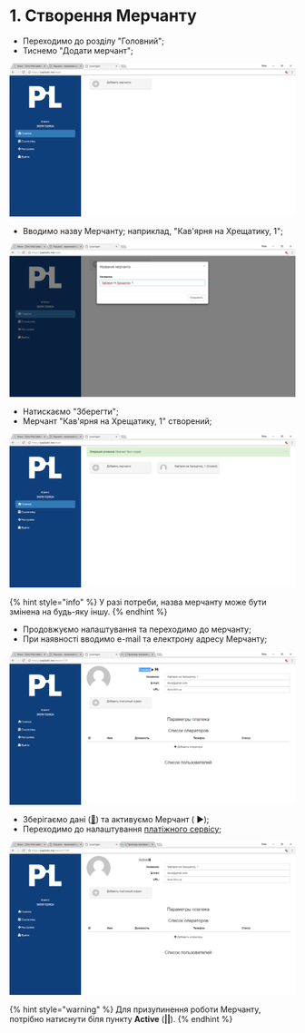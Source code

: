 # 1. Створення Мерчанту

* Переходимо до розділу "Головний";
* Тиснемо "Додати мерчант";

![](../.gitbook/assets/image%20%2831%29.png)

* Вводимо назву Мерчанту; наприклад, "Кав'ярня на Хрещатику, 1";

![](../.gitbook/assets/image%20%286%29.png)

* Натискаємо "Зберегти";
* Мерчант "Кав'ярня на Хрещатику, 1" створений;

![](../.gitbook/assets/image%20%2848%29.png)

{% hint style="info" %}
У разі потреби, назва мерчанту може бути змінена на будь-яку іншу.
{% endhint %}

* Продовжуємо налаштування та переходимо до мерчанту;
* При наявності вводимо e-mail та електрону адресу Мерчанту;

![](../.gitbook/assets/image%20%2856%29.png)

* Зберігаємо дані \([💾](http://www.fileformat.info/info/unicode/char/1f4be/index.htm)\) та активуємо Мерчант \( ▶\);
* Переходимо до налаштування [платіжного сервісу](https://paylastic.gitbook.io/paylastic-oshad/nalashtuvannya-merchantu/2.-nalashtuvannya-platizhnogo-servisu);

![](../.gitbook/assets/image%20%2847%29.png)

{% hint style="warning" %}
Для призупинення роботи Мерчанту, потрібно натиснути біля пункту **Active** \(**\|\|**\).
{% endhint %}

 

